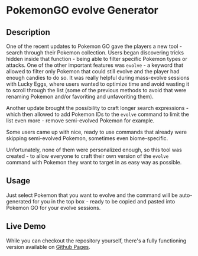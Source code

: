# PokemonGO evolve Generator

## Description
One of the recent updates to Pokemon GO gave the players a new tool - search through their Pokemon collection. Users began discovering tricks hidden inside that function - being able to filter specific Pokemon types or attacks. One of the other important features was `evolve` - a keyword that allowed to filter only Pokemon that could still evolve and the player had enough candies to do so. It was really helpful during mass-evolve sessions with Lucky Eggs, where users wanted to optimize time and avoid wasting it to scroll through the list (some of the previous methods to avoid that were renaming Pokemon and/or favoriting and unfavoriting them).

Another update brought the possibility to craft longer search expressions - which then allowed to add Pokemon IDs to the `evolve` command to limit the list even more - remove semi-evolved Pokemon for example.

Some users came up with nice, ready to use commands that already were skipping semi-evolved Pokemon, sometimes even biome-specific.

Unfortunately, none of them were personalized enough, so this tool was created - to allow everyone to craft their own version of the `evolve` command with Pokemon they want to target in as easy way as possible.

## Usage
Just select Pokemon that you want to evolve and the command will be auto-generated for you in the top box - ready to be copied and pasted into Pokemon GO for your evolve sessions.

## Live Demo
While you can checkout the repository yourself, there's a fully functioning version available on [Github Pages](https://moriakaice.github.io/pokemon-go-evolve-generator/).